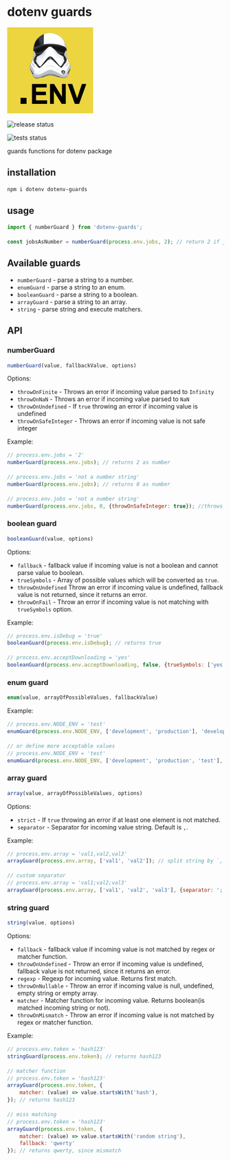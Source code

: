 # dotenv guards

![dotenv-guards](images/logo.png)

![release status](https://github.com/vitalics/dotenv-guards/actions/workflows/release.yaml/badge.svg)

![tests status](https://github.com/vitalics/dotenv-guards/actions/workflows/pr.yaml/badge.svg)

guards functions for dotenv package

## installation

```bash
npm i dotenv dotenv-guards
```

## usage

```js
import { numberGuard } from 'dotenv-guards';

const jobsAsNumber = numberGuard(process.env.jobs, 2); // return 2 if jobs is not a number
```

## Available guards

- `numberGuard` - parse a string to a number.
- `enumGuard` - parse a string to an enum.
- `booleanGuard` - parse a string to a boolean.
- `arrayGuard` - parse a string to an array.
- `string` - parse string and execute matchers.

## API

### numberGuard

```javascript
numberGuard(value, fallbackValue, options)
```

Options:

- `throwOnFinite` - Throws an error if incoming value parsed to `Infinity`
- `throwOnNaN` - Throws an error if incoming value parsed to `NaN`
- `throwOnUndefined` - If `true` throwing an error if incoming value is undefined
- `throwOnSafeInteger` - Throws an error if incoming value is not safe integer

Example:

```js
// process.env.jobs = '2'
numberGuard(process.env.jobs); // returns 2 as number

// process.env.jobs = 'not a number string'
numberGuard(process.env.jobs); // returns 0 as number

// process.env.jobs = 'not a number string'
numberGuard(process.env.jobs, 0, {throwOnSafeInteger: true}); //throws an error
```

### boolean guard

```javascript
booleanGuard(value, options)
```

Options:

- `fallback` - fallback value if incoming value is not a boolean and cannot parse value to boolean.
- `trueSymbols` - Array of possible values which will be converted as `true`.
- `throwOnUndefined` Throw an error if incoming value is undefined, fallback value is not returned, since it returns an error.
- `throwOnFail` - Throw an error if incoming value is not matching with `trueSymbols` option.

Example:

```javascript
// process.env.isDebug = 'true'
booleanGuard(process.env.isDebug); // returns true

// process.env.acceptDownloading = 'yes'
booleanGuard(process.env.acceptDownloading, false, {trueSymbols: ['yes']}); // returns true since 'yes' is in the array
```

### enum guard

```javascript
enum(value, arrayOfPossibleValues, fallbackValue)
```

Example:

``` javascript
// process.env.NODE_ENV = 'test'
enumGuard(process.env.NODE_ENV, ['development', 'production'], 'development'); // returns 'development'

// or define more acceptable values
// process.env.NODE_ENV = 'test'
enumGuard(process.env.NODE_ENV, ['development', 'production', 'test'], 'development'); // returns 'test', since 'test' is in the array
```

### array guard

```javascript
array(value, arrayOfPossibleValues, options)
```

Options:

- `strict` - If `true` throwing an error if at least one element is not matched.
- `separator` - Separator for incoming value string. Default is `,`.

Example:

```javascript
// process.env.array = 'val1,val2,val3'
arrayGuard(process.env.array, ['val1', 'val2']); // split string by `,` symbol and returns ['val1', 'val2']

// custom separator
// process.env.array = 'val1;val2;val3'
arrayGuard(process.env.array, ['val1', 'val2', 'val3'], {separator: ';'}); // split string by `;` symbol and returns ['val1', 'val2', 'val3']
```

### string guard

```javascript
string(value, options)
```

Options:

- `fallback` - fallback value if incoming value is not matched by regex or matcher function.
- `throwOnUndefined` - Throw an error if incoming value is undefined, fallback value is not returned, since it returns an error.
- `regexp` - Regexp for incoming value. Returns first match.
- `throwOnNullable` - Throw an error if incoming value is null, undefined, empty string or empty array.
- `matcher` - Matcher function for incoming value. Returns boolean(is matched incoming string or not).
- `throwOnMismatch` - Throw an error if incoming value is not matched by regex or matcher function.

Example:

```javascript
// process.env.token = 'hash123'
stringGuard(process.env.token); // returns hash123

// matcher function
// process.env.token = 'hash123'
arrayGuard(process.env.token, {
    matcher: (value) => value.startsWith('hash'),
}); // returns hash123

// miss matching
// process.env.token = 'hash123'
arrayGuard(process.env.token, {
    matcher: (value) => value.startsWith('random string'),
    fallback: 'qwerty'
}); // returns qwerty, since mismatch
```
